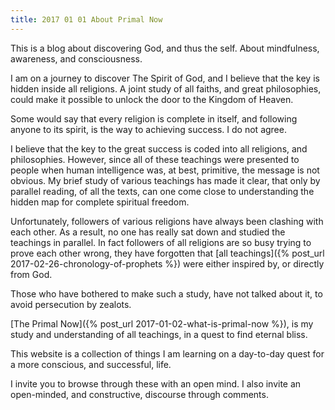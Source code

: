```yaml
---
title: 2017 01 01 About Primal Now
---
```


This is a blog about discovering God, and thus the self. About mindfulness, awareness, and consciousness.

I am on a journey to discover The Spirit of God, and I believe that the key is hidden inside all religions. A joint study of all faiths, and great philosophies, could make it possible to unlock the door to the Kingdom of Heaven.

Some would say that every religion is complete in itself, and following anyone to its spirit, is the way to achieving success. I do not agree.

I believe that the key to the great success is coded into all religions, and philosophies. However, since all of these teachings were presented to people when human intelligence was, at best, primitive, the message is not obvious. My brief study of various teachings has made it clear, that only by parallel reading, of all the texts, can one come close to understanding the hidden map for complete spiritual freedom.

Unfortunately, followers of various religions have always been clashing with each other. As a result, no one has really sat down and studied the teachings in parallel. In fact followers of all religions are so busy trying to prove each other wrong, they have forgotten that [all teachings]({% post_url 2017-02-26-chronology-of-prophets %}) were either inspired by, or directly from God.

Those who have bothered to make such a study, have not talked about it, to avoid persecution by zealots.

[The Primal Now]({% post_url 2017-01-02-what-is-primal-now %}), is my study and understanding of all teachings, in a quest to find eternal bliss.

This website is a collection of things I am learning on a day-to-day quest for a more conscious, and successful, life.

I invite you to browse through these with an open mind. I also invite an open-minded, and constructive, discourse through comments.
